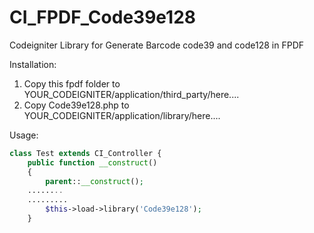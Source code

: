 # CI_FPDF_Code39e128
Codeigniter Library for Generate Barcode code39 and code128 in FPDF

Installation:

1. Copy this fpdf folder to YOUR_CODEIGNITER/application/third_party/here....
2. Copy Code39e128.php to YOUR_CODEIGNITER/application/library/here....


Usage:
```php
class Test extends CI_Controller {
	public function __construct()
	{
		parent::__construct();
    ........
    .........
		$this->load->library('Code39e128');
	}
```
